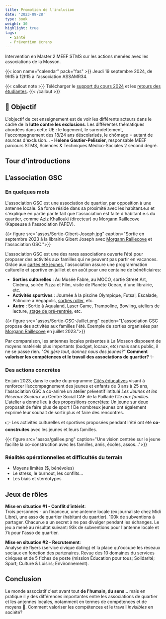 ```yaml
---
title: Promotion de l'inclusion
date: '2023-09-28'
type: book
weight: 30
highlight: true
tags:
  - Santé
  - Prévention écrans
---
```


Intervention en Master 2 MEEF STMS sur les actions menées avec les associations de la Mosson.

<!--more-->

{{< icon name="calendar" pack="fas" >}} Jeudi 19 septembre 2024, de 9h15 à 12h15 à l'association ASSAMR34.

{{< callout note >}}
Télécharger le <a href="https://www.mathsetmaryam.fr/u/M2-MEEF-lutte-contre-les-exclusions.pdf">support du cours 2024</a> et les <a href="https://www.mathsetmaryam.fr/u/M2-MEEF-lutte-contre-les-exclusions.png">retours des étudiantes</a>.
{{< /callout >}}

## 🎯 Objectif

L'objectif de cet enseignement est de voir les différents acteurs dans le cadre de la <b>lutte contre les exclusions</b>. Les différentes thématiques abordées dans cette UE : le logement, le surendettement, l'accompagnement des 18/24 ans déscolarisés, le chômage = autant de sources d'exclusion…  - <b>Helene Gautier-Pelissier</b>, responsable MEEF parcours STMS, Sciences & Techniques Médico-Sociales 2 second degré.

## Tour d'introductions

## L’association GSC

### En quelques mots

L'association GSC est une association de quartier, par opposition à une antenne locale. Sa force réside dans sa proximité avec les habitant.e.s et s'explique en partie par le fait que l'association est faite d'habitant.e.s du quartier, comme Aziz Khallouki (directeur) ou [Morgann Raillecove](https://www.mathsetmaryam.fr/author/morgann-raillecove/) (Kapseuse à l'association l'AFEV).

{{< figure src="assos/Sortie-Gibert-Joseph.jpg" caption="Sortie en septembre 2023 à la librairie Gibert Joseph avec [Morgann Raillecove](https://www.mathsetmaryam.fr/author/morgann-raillecove/) et l'association GSC.">}}

L'association GSC est une des rares associations ouverte l’été pour proposer des activités aux familles qui ne peuvent pas partir en vacances. Grâce aux [cartes été jeunes](https://www.montpellier.fr/1830-carte-ete-jeunes.htm), l'association assure une programmation culturelle et sportive en juillet et en août pour une centaine de bénéficiaires: 
- <b>Sorties culturelles</b> : Au Musée Fabre, au MOCO, sortie Street Art, Cinéma, soirée Pizza et Film, visite de Planète Océan, d'une librairie, etc.
- <b>Activités sportives</b> : Journée à la piscine Olympique, Futsal, Escalade, Patinoire à Vegapolis, [sorties roller](https://www.mathsetmaryam.fr/c/roller/), etc.
- <b>Autre</b> : Sortie à Aqualand, Laser Game, Trampoline, Bowling, ateliers de lecture, [stage de pré-rentrée](https://www.mathsetmaryam.fr/asso/soutien-scolaire-montpellier/), etc.

{{< figure src="assos/Sortie-GSC-Juillet.png" caption="L'association GSC propose des activités aux familles l'été. Exemple de sorties organisées par [Morgann Raillecove](https://www.mathsetmaryam.fr/author/morgann-raillecove/) en juillet 2023.">}}

Par comparaison, les antennes locales présentes à La Mosson disposent de moyens matériels plus importants (budget, locaux, etc) mais sans public, il ne se passe rien. "<i>On gère tout, donnez nous des jeunes?</i>" <b>Comment valoriser les compétences et le travail des associations de quartier?</b> ✨

### Des actions concrètes

En juin 2023, dans le cadre du programme [Cités éducatives](https://agence-cohesion-territoires.gouv.fr/cites-educatives-76) visant à renforcer l’accompagnement des jeunes et enfants de 3 ans à 25 ans, l'association GSC a co-animé un atelier préventif intitulé <i>Les Jeunes et les Réseaux Sociaux</i> au Centre Social CAF de la Paillade <i>l’île aux familles</i>. L'atelier a donné lieu à [des propositions concrètes](https://www.mathsetmaryam.fr/u/Temoignages-reseaux-sociaux-Montpellier-juin-2023.pdf): Un jeune sur deux proposait de faire plus de sport ! De nombreux jeunes ont également exprimé leur souhait de sortir plus et faire des rencontres.

👉 Les activités culturelles et sportives proposées pendant l'été ont été <b>co-construites</b> avec les jeunes et leurs familles.

{{< figure src="assos/galilee.png" caption="Une vision centrée sur le jeune facilite la co-construction avec les familles, amis, écoles, assos...">}}

### Réalités opérationnelles et difficultés du terrain

- Moyens limités ($, bénévoles)
- Le stress, le burnout, les conflits…
- Les biais et stéréotypes

## Jeux de rôles

<b>Mise en situation #1 - Conflit d’intérêt</b>: <br>
Trois personnes - un financeur, une antenne locale (ex journaliste chez Midi Libre), une asso de quartier (habitant du quartier). 100k de subventions à partager.
Chacun.e a un secret à ne pas divulger pendant les échanges. Le jeu a mené au résultat suivant: 93k de subventions pour l'antenne locale et 7k pour l'asso de quartier.

<b>Mise en situation #2 - Recrutement</b>: <br>
Analyse de flyers (service civique dating) et la place qu'occupe les réseaux sociaux en fonction des partenaires. Revue des 10 domaines du services civiques et de 5 fiches de poste (mission Éducation pour tous; Solidarité; Sport; Culture & Loisirs; Environnement).

## Conclusion
Le monde associatif c'est avant tout <b>de l'humain, du sens</b>... mais en pratique il y des différences importantes entre les associations de quartier et les antennes locales, notamment en termes de compétences et de moyens 🍰. Comment valoriser les compétences et le travail <i>invisibles</i> en société?